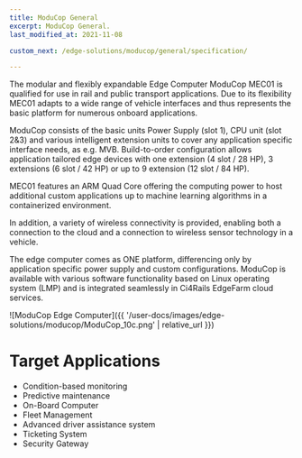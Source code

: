 ```yaml
---
title: ModuCop General
excerpt: ModuCop General.
last_modified_at: 2021-11-08

custom_next: /edge-solutions/moducop/general/specification/

---
```


The modular and flexibly expandable Edge Computer ModuCop MEC01 is qualified for use in rail and public transport applications. Due to its flexibility MEC01 adapts to a wide range of vehicle interfaces and thus represents the basic platform for numerous onboard applications.

ModuCop consists of the basic units Power Supply (slot 1), CPU unit (slot 2&3) and various intelligent extension units to cover any application specific interface needs, as e.g. MVB. Build-to-order configuration allows application tailored edge devices with one extension (4 slot / 28 HP), 3 extensions (6 slot / 42 HP) or up to 9 extension (12 slot / 84 HP).

MEC01 features an ARM Quad Core offering the computing power to host additional custom applications up to machine learning algorithms in a containerized environment. 

In addition, a variety of wireless connectivity is provided, enabling both a connection to the cloud and a connection to wireless sensor technology in a vehicle. 

The edge computer comes as ONE platform, differencing only by application specific power supply and custom configurations. ModuCop is available with various software functionality based on Linux operating system (LMP) and is integrated seamlessly in Ci4Rails EdgeFarm cloud services.

![ModuCop Edge Computer]({{ '/user-docs/images/edge-solutions/moducop/ModuCop_10c.png' | relative_url }})

# Target Applications

* Condition-based monitoring 
* Predictive maintenance
* On-Board Computer
* Fleet Management 
* Advanced driver assistance system
* Ticketing System
* Security Gateway